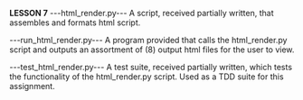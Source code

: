 ******LESSON 7******
---html_render.py---
A script, received partially written, that assembles and formats html script.


---run_html_render.py---
A program provided that calls the html_render.py script and outputs an assortment of (8) output html files for the user to view.

---test_html_render.py---
A test suite, received partially written, which tests the functionality of the html_render.py script.  Used as a TDD suite for this assignment.
